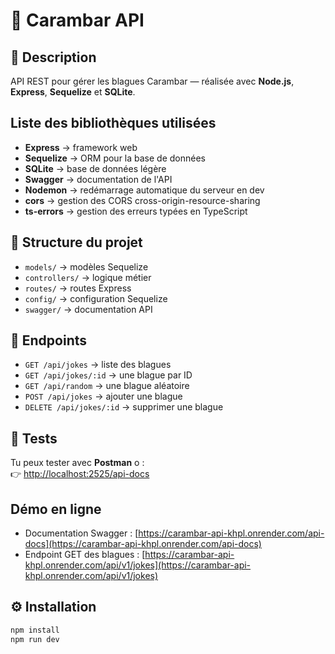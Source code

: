 # 🍬 Carambar API

## 🚀 Description

API REST pour gérer les blagues Carambar — réalisée avec **Node.js**, **Express**, **Sequelize** et **SQLite**.

## Liste des bibliothèques utilisées

- **Express** → framework web
- **Sequelize** → ORM pour la base de données
- **SQLite** → base de données légère
- **Swagger** → documentation de l'API
- **Nodemon** → redémarrage automatique du serveur en dev
- **cors** → gestion des CORS cross-origin-resource-sharing
- **ts-errors** → gestion des erreurs typées en TypeScript

## 📂 Structure du projet

- `models/` → modèles Sequelize
- `controllers/` → logique métier
- `routes/` → routes Express
- `config/` → configuration Sequelize
- `swagger/` → documentation API

## 🧭 Endpoints

- `GET /api/jokes` → liste des blagues
- `GET /api/jokes/:id` → une blague par ID
- `GET /api/random` → une blague aléatoire
- `POST /api/jokes` → ajouter une blague
- `DELETE /api/jokes/:id` → supprimer une blague

## 🧪 Tests

Tu peux tester avec **Postman** o :  
👉 [http://localhost:2525/api-docs](http://localhost:2525/api-docs)

## Démo en ligne

- Documentation Swagger : [https://carambar-api-khpl.onrender.com/api-docs](https://carambar-api-khpl.onrender.com/api-docs)
- Endpoint GET des blagues : [https://carambar-api-khpl.onrender.com/api/v1/jokes](https://carambar-api-khpl.onrender.com/api/v1/jokes)

## ⚙️ Installation

```bash
npm install
npm run dev
```
